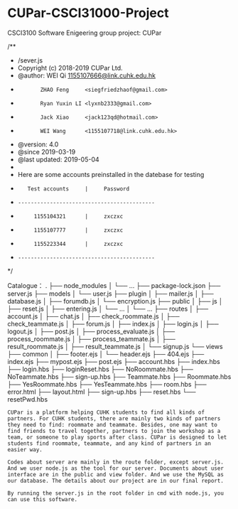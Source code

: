 # CUPar-CSCI31000-Project
CSCI3100 Software Enigeering group project: CUPar

/**
 *  /sever.js
 *  Copyright (c) 2018-2019  CUPar Ltd.
 *  @author:  WEI Qi        <1155107666@link.cuhk.edu.hk>
 *            ZHAO Feng     <siegfriedzhaof@gmail.com>
 *            Ryan Yuxin LI <lyxnb2333@gmail.com>
 *            Jack Xiao     <jack123qd@hotmail.com>
 *            WEI Wang      <1155107718@link.cuhk.edu.hk>
 *  @version: 4.0
 *  @since 2019-03-19
 *  @last updated: 2019-05-04
 *
 * Here are some accounts preinstalled in the datebase for testing
 *        Test accounts     |     Password
 *     -------------------------------------------
 *          1155104321      |     zxczxc
 *          1155107777      |     zxczxc
 *          1155223344      |     zxczxc
 *     -------------------------------------------
 */

Catalogue：
.
├── node_modules
│   └── ...
├── package-lock.json
├── server.js
├── models 
│   └── user.js
├── plugin
│   ├── mailer.js
│   ├── database.js
│   ├── forumdb.js
│   └── encryption.js
├── public
│   ├── js
│      ├── reset.js
│      ├── entering.js
│      └── ...
│   └── ...
├── routes
│   ├── account.js
│   ├── chat.js
│   ├── check_roommate.js
│   ├── check_teammate.js
│   ├── forum.js
│   ├── index.js
│   ├── login.js
│   ├── logout.js
│   ├── post.js
│   ├── process_evaluate.js
│   ├── process_roommate.js
│   ├── process_teammate.js
│   ├── result_roommate.js
│   ├── result_teammate.js
│   └── signup.js
└── views
     ├── common
     │   ├── footer.ejs 
     │   └── header.ejs
     ├── 404.ejs
     ├── index.ejs
     ├── mypost.ejs
     ├── post.ejs
     ├── account.hbs
     ├── index.hbs
     ├── login.hbs
     ├── loginReset.hbs
     ├── NoRoommate.hbs
     ├── NoTeammate.hbs
     ├── sign-up.hbs
     ├── Teammate.hbs
     ├── Roommate.hbs
     ├── YesRoommate.hbs
     ├── YesTeammate.hbs
     ├── room.hbs
     ├── error.html
     ├── layout.html
     ├── sign-up.hbs
     ├── reset.hbs
     └── resetPwd.hbs


	CUPar is a platform helping CUHK students to find all kinds of partners. For CUHK students, there are mainly two kinds of partners they need to find: roommate and teammate. Besides, one may want to find friends to travel together, partners to join the workshop as a team, or someone to play sports after class. CUPar is designed to let students find roommate, teammate, and any kind of partners in an easier way.

	Codes about server are mainly in the route folder, except server.js. And we user node.js as the tool for our server. Documents about user interface are in the public and view folder. And we use the MySQL as our database. The details about our project are in our final report.

	By running the server.js in the root folder in cmd with node.js, you can use this software. 

